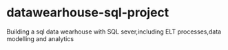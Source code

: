# datawearhouse-sql-project
Building a sql data wearhouse with SQL sever,including ELT processes,data modelling and analytics


